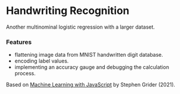 # Handwriting Recognition

Another multinominal logistic regression with a larger dataset.

### Features

- flattening image data from MNIST handwritten digit database.
- encoding label values.
- implementing an accuracy gauge and debugging the calculation process.

Based on [Machine Learning with JavaScript](https://www.udemy.com/course/machine-learning-with-javascript/) by Stephen Grider (2021).
